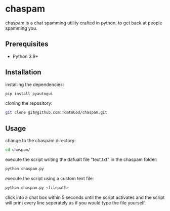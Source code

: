 # chaspam
chaspam is a chat spamming utility crafted in python, to get back at people spamming you.

## Prerequisites
* Python 3.9+

## Installation
installing the dependencies:
```bash
pip install pyautogui
```
cloning the repository:
```bash
git clone git@github.com:TomtoGod/chaspam.git
```

## Usage 
change to the chaspam directory:
```bash
cd chaspam/
```
execute the script writing the dafualt file "text.txt" in the chaspam folder:
```bash
python chaspam.py
```
execute the script using a custom text file:
```bash
python chaspam.py <filepath>
```
click into a chat box within 5 seconds until the script activates and the script will print every line seperately as if you would type the file yourself.
